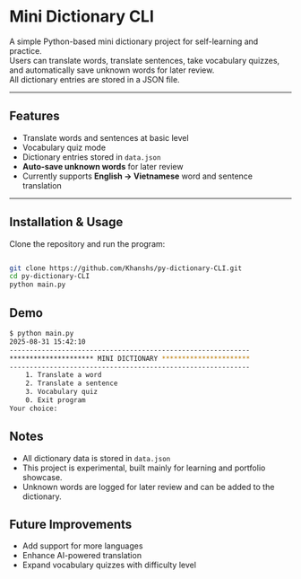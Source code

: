 # Mini Dictionary CLI

A simple Python-based mini dictionary project for self-learning and practice.  
Users can translate words, translate sentences, take vocabulary quizzes, and automatically save unknown words for later review.  
All dictionary entries are stored in a JSON file.  

---

## Features
- Translate words and sentences at basic level
- Vocabulary quiz mode  
- Dictionary entries stored in `data.json`  
- **Auto-save unknown words** for later review  
- Currently supports **English → Vietnamese** word and sentence translation  

---

## Installation & Usage

Clone the repository and run the program:

```bash

git clone https://github.com/Khanshs/py-dictionary-CLI.git
cd py-dictionary-CLI
python main.py

```
## Demo
```bash
$ python main.py
2025-08-31 15:42:10
------------------------------------------------------------
********************* MINI DICTIONARY **********************
------------------------------------------------------------
    1. Translate a word
    2. Translate a sentence
    3. Vocabulary quiz
    0. Exit program
Your choice:

```
## Notes

- All dictionary data is stored in `data.json`  
- This project is experimental, built mainly for learning and portfolio showcase.
- Unknown words are logged for later review and can be added to the dictionary.


## Future Improvements

- Add support for more languages
- Enhance AI-powered translation
- Expand vocabulary quizzes with difficulty level

